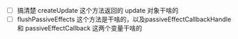 - [ ] 搞清楚 createUpdate 这个方法返回的 update 对象干啥的
- [ ] flushPassiveEffects 这个方法是干啥的，以及passiveEffectCallbackHandle 和 passiveEffectCallback 这两个变量干啥的